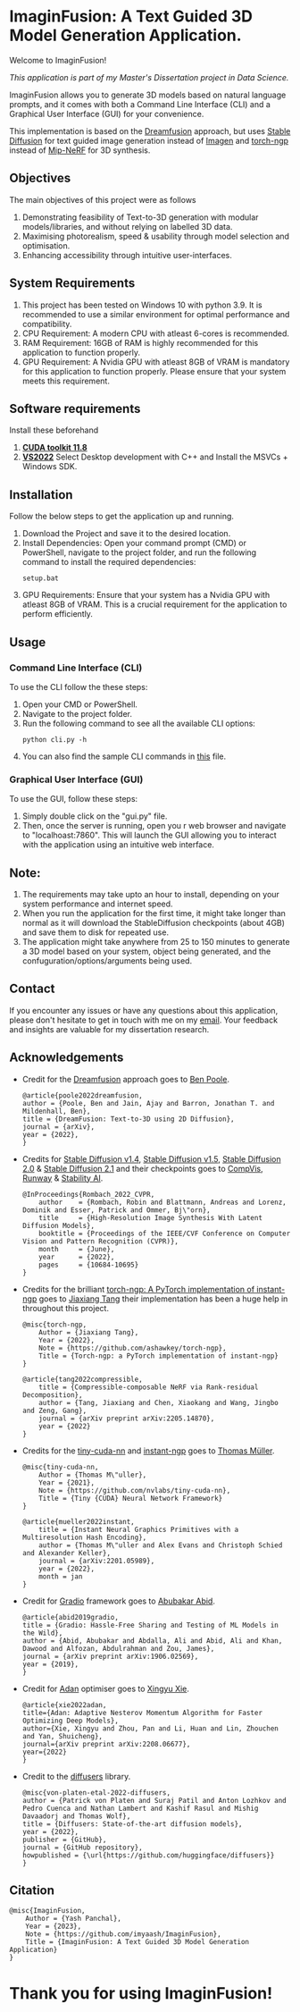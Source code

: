 # ImaginFusion: A Text Guided 3D Model Generation Application.

Welcome to ImaginFusion!

*This application is part of my Master's Dissertation project in Data Science.*

ImaginFusion allows you to generate 3D models based on natural language prompts, and it comes with both a Command Line Interface (CLI) and a Graphical User Interface (GUI) for your convenience.

This implementation is based on the [Dreamfusion](https://dreamfusion3d.github.io/) approach, but uses [Stable Diffusion](https://github.com/CompVis/stable-diffusion) for text guided image generation instead of [Imagen](https://imagen.research.google/) and [torch-ngp](https://github.com/ashawkey/torch-ngp) instead of [Mip-NeRF](https://jonbarron.info/mipnerf/) for 3D synthesis.

## Objectives

The main objectives of this project were as follows
1. Demonstrating feasibility of Text-to-3D generation with modular models/libraries, and without relying on labelled 3D data.
2. Maximising photorealism, speed & usability through model selection and optimisation.
3. Enhancing accessibility through intuitive user-interfaces.

## System Requirements

1. This project has been tested on Windows 10 with python 3.9. It is recommended to use a similar environment for optimal performance and compatibility.
2. CPU Requirement: A modern CPU with atleast 6-cores is recommended.
3. RAM Requirement: 16GB of RAM is highly recommended for this application to function properly.
4. GPU Requirement: A Nvidia GPU with atleast 8GB of VRAM is mandatory for this application to function properly. Please ensure that your system meets this requirement.

## Software requirements
Install these beforehand
1. [**CUDA toolkit 11.8**](https://developer.nvidia.com/cuda-11-8-0-download-archive)
2. [**VS2022**](https://visualstudio.microsoft.com/)  Select Desktop development with C++ and Install the MSVCs + Windows SDK.


## Installation

Follow the below steps to get the application up and running.

1. Download the Project and save it to the desired location.
2. Install Dependencies: Open your command prompt (CMD) or PowerShell, navigate to the project folder, and run the following command to install the required dependencies:
    ```
    setup.bat
    ```
3. GPU Requirements: Ensure that your system has a Nvidia GPU with atleast 8GB of VRAM. This is a crucial requirement for the application to perform efficiently.

## Usage

### Command Line Interface (CLI)

To use the CLI follow the these steps:
1. Open your CMD or PowerShell.
2. Navigate to the project folder.
3. Run the following command to see all the available CLI options:
    ```
    python cli.py -h
    ```
4. You can also find the sample CLI commands in [this](sampleCmd.md) file.

### Graphical User Interface (GUI)
To use the GUI, follow these steps:
1. Simply double click on the "gui.py" file.
2. Then, once the server is running, open you r web browser and navigate to "localhoast:7860". This will launch the GUI allowing you to interact with the application using an intuitive web interface.

## Note:
1. The requirements may take upto an hour to install, depending on your system performance and internet speed.
2. When you run the application for the first time, it might take longer than normal as it will download the StableDiffusion checkpoints (about 4GB) and save them to disk for repeated use.
3. The application might take anywhere from 25 to 150 minutes to generate a 3D model based on your system, object being generated, and the confuguration/options/arguments being used.

## Contact
If you encounter any issues or have any questions about this application, please don't hesitate to get in touch with me on my [email](yashppanchal1997@gmail.com). Your feedback and insights are valuable for my dissertation research.

## Acknowledgements
- Credit for the [Dreamfusion](https://dreamfusion3d.github.io/) approach goes to [Ben Poole](https://cs.stanford.edu/~poole/).
    ```
    @article{poole2022dreamfusion,
    author = {Poole, Ben and Jain, Ajay and Barron, Jonathan T. and Mildenhall, Ben},
    title = {DreamFusion: Text-to-3D using 2D Diffusion},
    journal = {arXiv},
    year = {2022},
    }
    ```
- Credits for [Stable Diffusion v1.4](https://huggingface.co/CompVis/stable-diffusion-v1-4), [Stable Diffusion v1.5](https://huggingface.co/runwayml/stable-diffusion-v1-5), [Stable Diffusion 2.0](https://huggingface.co/stabilityai/stable-diffusion-2) & [Stable Diffusion 2.1](https://huggingface.co/stabilityai/stable-diffusion-2-1) and their checkpoints goes to [CompVis](https://ommer-lab.com/), [Runway](https://runwayml.com/) & [Stability AI](https://stability.ai/).
    ```
    @InProceedings{Rombach_2022_CVPR,
        author    = {Rombach, Robin and Blattmann, Andreas and Lorenz, Dominik and Esser, Patrick and Ommer, Bj\"orn},
        title     = {High-Resolution Image Synthesis With Latent Diffusion Models},
        booktitle = {Proceedings of the IEEE/CVF Conference on Computer Vision and Pattern Recognition (CVPR)},
        month     = {June},
        year      = {2022},
        pages     = {10684-10695}
    }
    ```
- Credits for the brilliant [torch-ngp: A PyTorch implementation of instant-ngp](https://github.com/ashawkey/torch-ngp) goes to [Jiaxiang Tang](https://me.kiui.moe/) their implementation has been a huge help in throughout this project.
    ```
    @misc{torch-ngp,
        Author = {Jiaxiang Tang},
        Year = {2022},
        Note = {https://github.com/ashawkey/torch-ngp},
        Title = {Torch-ngp: a PyTorch implementation of instant-ngp}
    }

    @article{tang2022compressible,
        title = {Compressible-composable NeRF via Rank-residual Decomposition},
        author = {Tang, Jiaxiang and Chen, Xiaokang and Wang, Jingbo and Zeng, Gang},
        journal = {arXiv preprint arXiv:2205.14870},
        year = {2022}
    }
    ```
- Credits for the [tiny-cuda-nn](https://github.com/NVlabs/tiny-cuda-nn) and [instant-ngp](https://github.com/NVlabs/instant-ngp) goes to [Thomas Müller](https://tom94.net/).
    ```
    @misc{tiny-cuda-nn,
        Author = {Thomas M\"uller},
        Year = {2021},
        Note = {https://github.com/nvlabs/tiny-cuda-nn},
        Title = {Tiny {CUDA} Neural Network Framework}
    }

    @article{mueller2022instant,
        title = {Instant Neural Graphics Primitives with a Multiresolution Hash Encoding},
        author = {Thomas M\"uller and Alex Evans and Christoph Schied and Alexander Keller},
        journal = {arXiv:2201.05989},
        year = {2022},
        month = jan
    }
    ```
- Credit for [Gradio](https://github.com/gradio-app/gradio) framework goes to [Abubakar Abid](https://abidlabs.github.io/).
    ```
    @article{abid2019gradio,
    title = {Gradio: Hassle-Free Sharing and Testing of ML Models in the Wild},
    author = {Abid, Abubakar and Abdalla, Ali and Abid, Ali and Khan, Dawood and Alfozan, Abdulrahman and Zou, James},
    journal = {arXiv preprint arXiv:1906.02569},
    year = {2019},
    }
    ```
- Credit for [Adan](https://github.com/sail-sg/Adan) optimiser goes to [Xingyu Xie](https://zero-lab-pku.github.io/personwise/xiexingyu/).
    ```
    @article{xie2022adan,
    title={Adan: Adaptive Nesterov Momentum Algorithm for Faster Optimizing Deep Models},
    author={Xie, Xingyu and Zhou, Pan and Li, Huan and Lin, Zhouchen and Yan, Shuicheng},
    journal={arXiv preprint arXiv:2208.06677},
    year={2022}
    }
    ```
- Credit to the [diffusers](https://github.com/huggingface/diffusers) library.
    ```
    @misc{von-platen-etal-2022-diffusers,
    author = {Patrick von Platen and Suraj Patil and Anton Lozhkov and Pedro Cuenca and Nathan Lambert and Kashif Rasul and Mishig Davaadorj and Thomas Wolf},
    title = {Diffusers: State-of-the-art diffusion models},
    year = {2022},
    publisher = {GitHub},
    journal = {GitHub repository},
    howpublished = {\url{https://github.com/huggingface/diffusers}}
    }
    ```

## Citation
```
@misc{ImaginFusion,
    Author = {Yash Panchal},
    Year = {2023},
    Note = {https://github.com/imyaash/ImaginFusion},
    Title = {ImaginFusion: A Text Guided 3D Model Generation Application}
}
```
# Thank you for using ImaginFusion!